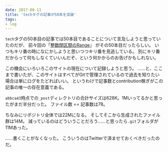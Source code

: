 ```yaml
---
date: 2017-08-11
title: 'techタグの記事が50本を突破'
tags:
- log
---
```


`tech`タグの50本目の記事では50本目であることについて言及しようと思っていたのだが、
前々回の「[整数閉区間のRange](2017/08/2017-08-08-closed-integer-interval)」
がその50本目だったらしい。
いつもキリ番の時になにかしようと思いつつキリ番を見逃している。
別にキリ番だからって何もしなくていいんだぞ、という何かからのお告げかもしれない。

この機会にいろいろこのサイトの現在について記録しようと思う。
……と、ここまで書いたが、このサイトはすべてがGitで管理されているので過去を知りたい場合は単にログをたどればいい。
というわけで記事数とcontribution稼ぎがこの記事の唯一の存在意義である。

`abbca43`時点での`_post`ディレクトリの合計サイズは628K。1Mいってるかと思ったがまだ半分だった。
ファイル数 == 記事数は78。

ちなみにリポジトリ全体では22Mになる。
そしてそこから生成されたファイル群は14M。
減っているのはどういうことだろう……と思ったら`.git`フォルダが11Mあった。

……書くことがなくなった。
こういうのはTwitterで済ませておくべきだったのだ。